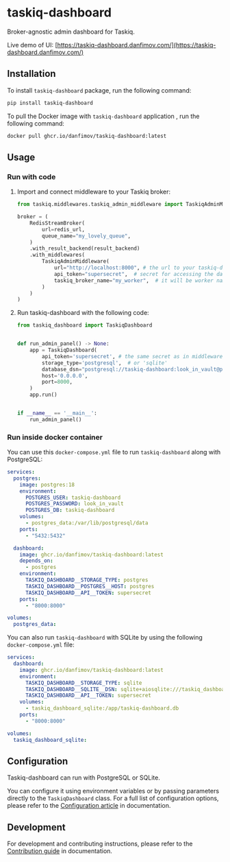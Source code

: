 # taskiq-dashboard

Broker-agnostic admin dashboard for Taskiq.

Live demo of UI: [https://taskiq-dashboard.danfimov.com/](https://taskiq-dashboard.danfimov.com/)

## Installation

To install `taskiq-dashboard` package, run the following command:

```bash
pip install taskiq-dashboard
```

To pull the Docker image with `taskiq-dashboard` application , run the following command:

```bash
docker pull ghcr.io/danfimov/taskiq-dashboard:latest
```

## Usage

### Run with code

1. Import and connect middleware to your Taskiq broker:

    ```python
    from taskiq.middlewares.taskiq_admin_middleware import TaskiqAdminMiddleware

    broker = (
        RedisStreamBroker(
            url=redis_url,
            queue_name="my_lovely_queue",
        )
        .with_result_backend(result_backend)
        .with_middlewares(
            TaskiqAdminMiddleware(
                url="http://localhost:8000", # the url to your taskiq-dashboard instance
                api_token="supersecret",  # secret for accessing the dashboard API
                taskiq_broker_name="my_worker",  # it will be worker name in the dashboard
            )
        )
    )
    ```

2. Run taskiq-dashboard with the following code:

    ```python
    from taskiq_dashboard import TaskiqDashboard


    def run_admin_panel() -> None:
        app = TaskiqDashboard(
            api_token='supersecret', # the same secret as in middleware
            storage_type='postgresql',  # or 'sqlite'
            database_dsn="postgresql://taskiq-dashboard:look_in_vault@postgres:5432/taskiq-dashboard",
            host='0.0.0.0',
            port=8000,
        )
        app.run()


    if __name__ == '__main__':
        run_admin_panel()
    ```

### Run inside docker container

You can use this `docker-compose.yml` file to run `taskiq-dashboard` along with PostgreSQL:

```yaml
services:
  postgres:
    image: postgres:18
    environment:
      POSTGRES_USER: taskiq-dashboard
      POSTGRES_PASSWORD: look_in_vault
      POSTGRES_DB: taskiq-dashboard
    volumes:
      - postgres_data:/var/lib/postgresql/data
    ports:
      - "5432:5432"

  dashboard:
    image: ghcr.io/danfimov/taskiq-dashboard:latest
    depends_on:
      - postgres
    environment:
      TASKIQ_DASHBOARD__STORAGE_TYPE: postgres
      TASKIQ_DASHBOARD__POSTGRES__HOST: postgres
      TASKIQ_DASHBOARD__API__TOKEN: supersecret
    ports:
      - "8000:8000"

volumes:
  postgres_data:
```

You can also run `taskiq-dashboard` with SQLite by using the following `docker-compose.yml` file:

```yaml
services:
  dashboard:
    image: ghcr.io/danfimov/taskiq-dashboard:latest
    environment:
      TASKIQ_DASHBOARD__STORAGE_TYPE: sqlite
      TASKIQ_DASHBOARD__SQLITE__DSN: sqlite+aiosqlite:///taskiq_dashboard.db
      TASKIQ_DASHBOARD__API__TOKEN: supersecret
    volumes:
      - taskiq_dashboard_sqlite:/app/taskiq-dashboard.db
    ports:
      - "8000:8000"

volumes:
  taskiq_dashboard_sqlite:
```

## Configuration

Taskiq-dashboard can run with PostgreSQL or SQLite.

You can configure it using environment variables or by passing parameters directly to the `TaskiqDashboard` class. For a full list of configuration options, please refer to the [Configuration article]([./docs/index.md](https://danfimov.github.io/taskiq-dashboard/#configuration)) in documentation.

## Development

For development and contributing instructions, please refer to the [Contribution guide]([./docs/contributing.md](https://danfimov.github.io/taskiq-dashboard/contributing/)) in documentation.
